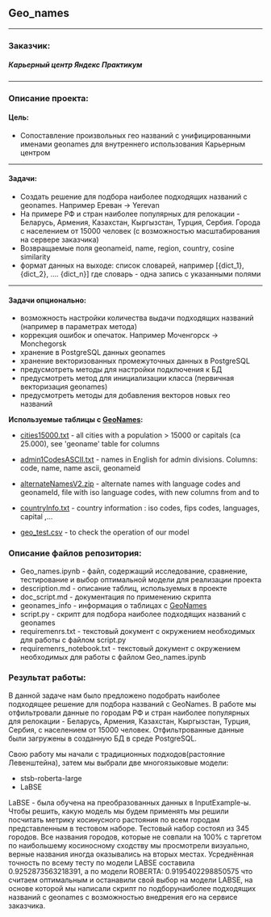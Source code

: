 ## Geo_names
-----------------

### Заказчик:

##### Карьерный центр Яндекс Практикум

-------------------------
### Описание проекта:
#### Цель:
- Сопоставление произвольных гео названий с унифицированными именами geonames для внутреннего использования Карьерным центром

---------------------------

#### Задачи:

- Создать решение для подбора наиболее подходящих названий с geonames. Например Ереван -> Yerevan
- На примере РФ и стран наиболее популярных для релокации - Беларусь, Армения, Казахстан, Кыргызстан, Турция, Сербия. Города с населением от 15000 человек (с возможностью масштабирования на сервере заказчика)
- Возвращаемые поля geonameid, name, region, country, cosine similarity
- формат данных на выходе: список словарей, например [{dict_1}, {dict_2}, …. {dict_n}] где словарь - одна запись с указанными полями

-------------------------------

#### Задачи опционально:


- возможность настройки количества выдачи подходящих названий (например в параметрах метода)
- коррекция ошибок и опечаток. Например Моченгорск -> Monchegorsk
- хранение в PostgreSQL данных geonames
- хранение векторизованных промежуточных данных в PostgreSQL
- предусмотреть методы для настройки подключения к БД
- предусмотреть метод для инициализации класса (первичная векторизация geonames)
- предусмотреть методы для добавления векторов новых гео названий

**Используемые таблицы с [GeoNames](http://download.geonames.org/export/dump/):**

- [cities15000.txt](http://download.geonames.org/export/dump/cities15000.txt) - all cities with a population > 15000 or capitals (ca 25.000), see 'geoname' table for columns

- [admin1CodesASCII.txt](http://download.geonames.org/export/dump/admin1CodesASCII.txt) -  names in English for admin divisions. Columns: code, name, name ascii, geonameid

- [alternateNamesV2.zip](http://download.geonames.org/export/dump/alternateNamesV2.zip) -  alternate names with language codes and geonameId, file with iso language codes, with new columns from and to 

- [countryInfo.txt](http://download.geonames.org/export/dump/countryInfo.txt) - country information : iso codes, fips codes, languages, capital ,...
                                
- [geo_test.csv](http://download.geonames.org/export/dump/опаньки_нежданчик)  - to check the operation of our model

### Описание файлов репозитория: 

 - Geo_names.ipynb - файл, содержащий исследование, сравнение, тестирование и выбор оптимальной модели для реализации проекта
 - description.md - описание таблиц, используемых в проекте
 - doc_script.md - документация по применению скрипта
 - geonames_info - информация о таблицах с [GeoNames](http://download.geonames.org/export/dump/)
 - script.py - скрипт для подбора наиболее подходящих названий с geonames
 - requiremenrs.txt - текстовый документ с окружением необходимых для работы с файлом script.py
 - requiremenrs_notebook.txt - текстовый документ с окружением необходимых для работы с файлом Geo_names.ipynb

### Результат работы: 

В данной задаче нам было предложено подобрать наиболее подходящее решение для подбора названий с GeoNames. В работе мы отфильтровали данные по городам РФ и стран наиболее популярных для релокации - Беларусь, Армения, Казахстан, Кыргызстан, Турция, Сербия, с населением от 15000 человек. Отфильтрованные данные были загружены в созданную БД в среде PostgreSQL.

Свою работу мы начали с традиционных подходов(растояние Левенштейна), затем мы выбрали две многоязыковые модели:
- stsb-roberta-large
- LaBSE

LaBSE - была обучена на преобразованных данных в InputExample-ы. Чтобы решить, какую модель мы будем применять мы решили посчитать метрику косинусного растояния по всем городам представленным в тестовом наборе.
Тестовый набор состоял из 345 городов. Все названия городов, которые не совпали на 100% с таргетом по наибольшему косиносному сходству мы просмотрели визуально, верные названия иногда оказывались на вторых местах. Усреднённая точность по всему тесту по модели LABSE составила 0.9252873563218391, а по модели ROBERTA: 0.9195402298850575 что считаем оптимальным и останавили свой выбор на модели LABSE, на основе которой мы написали скрипт по подборунаиболее подходящих названий с geonames  с возможностью внедрения его на сервисе заказчика.
